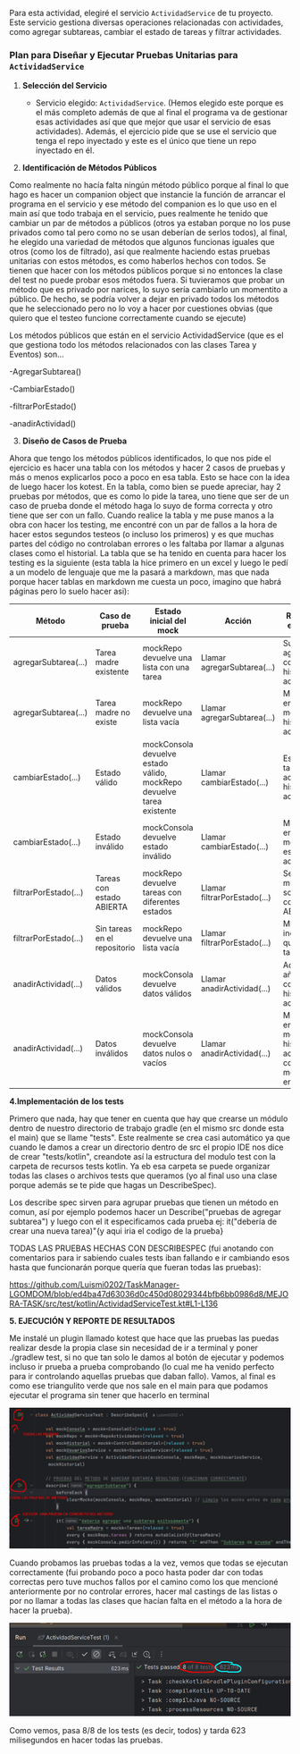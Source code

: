 Para esta actividad, elegiré el servicio `ActividadService` de tu proyecto. Este servicio gestiona diversas operaciones relacionadas con actividades, como agregar subtareas, cambiar el estado de tareas y filtrar actividades.

### Plan para Diseñar y Ejecutar Pruebas Unitarias para `ActividadService`

1. **Selección del Servicio**
   - Servicio elegido: `ActividadService`. (Hemos elegido este porque es el más completo además de que al final el programa va de gestionar esas actividades así que que mejor que usar el servicio de esas actividades). Además, el ejercicio pide que se use el servicio que tenga el repo inyectado y este es el único que tiene un repo inyectado en él.

2. **Identificación de Métodos Públicos**

Como realmente no hacía falta ningún método público porque al final lo que hago es hacer un companion object que instancie la función de arrancar el programa en el servicio y ese método del companion es lo que uso en el main así que todo trabaja en el servicio, pues realmente he tenido que cambiar un par de métodos a públicos (otros ya estaban porque no los puse privados como tal pero como no se usan deberían de serlos todos), al final, he elegido una variedad de métodos que algunos funcionas iguales que otros (como los de filtrado), así que realmente haciendo estas pruebas unitarias con estos métodos, es como haberlos hechos con todos. Se tienen que hacer con los métodos públicos porque si no entonces la clase del test no puede probar esos métodos fuera. Si tuvieramos que probar un método que es privado por narices, lo suyo sería cambiarlo un momentito a público. De hecho, se podría volver a dejar en privado todos los métodos que he seleccionado pero no lo voy a hacer por cuestiones obvias (que quiero que el testeo funcione correctamente cuando se ejecute)

Los métodos públicos que están en el servicio ActividadService (que es el que gestiona todo los métodos relacionados con las clases Tarea y Eventos) son...

-AgregarSubtarea()

-CambiarEstado()

-filtrarPorEstado()

-anadirActividad()

3. **Diseño de Casos de Prueba**

Ahora que tengo los métodos públicos identificados, lo que nos pide el ejercicio es hacer una tabla con los métodos y hacer 2 casos de pruebas y más o menos explicarlos poco a poco en esa tabla. Esto se hace con la idea de luego hacer los kotest. En la tabla, como bien se puede apreciar, hay 2 pruebas por métodos, que es como lo pide la tarea, uno tiene que ser de un caso de prueba donde el método haga lo suyo de forma correcta y otro tiene que ser con un fallo. Cuando realice la tabla y me puse manos a la obra con hacer los testing, me encontré con un par de fallos a la hora de hacer estos segundos testeos (o incluso los primeros) y es que muchas partes del código no controlaban errores o les faltaba por llamar a algunas clases como el historial. La tabla que se ha tenido en cuenta para hacer los testing es la siguiente (esta tabla la hice primero en un excel y luego le pedí a un modelo de lenguaje que me la pasará a markdown, mas que nada porque hacer tablas en markdown me cuesta un poco, imagino que habrá páginas pero lo suelo hacer asi):

| Método                   | Caso de prueba                                | Estado inicial del mock                                                                 | Acción                                  | Resultado esperado                                                               |
|--------------------------|-----------------------------------------------|---------------------------------------------------------------------------------------|-----------------------------------------|----------------------------------------------------------------------------------|
| agregarSubtarea(...)     | Tarea madre existente                         | mockRepo devuelve una lista con una tarea                                             | Llamar agregarSubtarea(...)             | Subtarea agregada con éxito, historial actualizado                               |
| agregarSubtarea(...)     | Tarea madre no existe                        | mockRepo devuelve una lista vacía                                                    | Llamar agregarSubtarea(...)             | Mensaje de error mostrado, historial no actualizado                              |
| cambiarEstado(...)       | Estado válido                                | mockConsola devuelve estado válido, mockRepo devuelve tarea existente                | Llamar cambiarEstado(...)               | Estado de tarea actualizado, historial actualizado                               |
| cambiarEstado(...)       | Estado inválido                              | mockConsola devuelve estado inválido                                                 | Llamar cambiarEstado(...)               | Mensaje de error mostrado, estado no actualizado                                 |
| filtrarPorEstado(...)    | Tareas con estado ABIERTA                    | mockRepo devuelve tareas con diferentes estados                                       | Llamar filtrarPorEstado(...)            | Se muestran solo tareas con estado ABIERTA                                       |
| filtrarPorEstado(...)    | Sin tareas en el repositorio                 | mockRepo devuelve una lista vacía                                                    | Llamar filtrarPorEstado(...)            | Mensaje indicando que no hay tareas                                              |
| anadirActividad(...)     | Datos válidos                                | mockConsola devuelve datos válidos                                                   | Llamar anadirActividad(...)             | Actividad añadida con éxito, historial actualizado                               |
| anadirActividad(...)     | Datos inválidos                              | mockConsola devuelve datos nulos o vacíos                                            | Llamar anadirActividad(...)             | Mensaje de error mostrado, historial actualizado con mensaje de error            |                                          |

**4.Implementación de los tests**

Primero que nada, hay que tener en cuenta que hay que crearse un módulo dentro de nuestro directorio de trabajo gradle (en el mismo src donde esta el main) que se llame "tests". Este realmente se crea casi automático ya que cuando le damos a crear un directorio dentro de src el propio IDE nos dice de crear "tests/kotlin", creandote así la estructura del modulo test con la carpeta de recursos tests kotlin. Ya eb esa carpeta se puede organizar todas las clases o archivos tests que queramos (yo al final uso una clase porque además se te pide que hagas un DescribeSpec).

Los describe spec sirven para agrupar pruebas que tienen un método en comun, así por ejemplo podemos hacer un Describe("pruebas de agregar subtarea") y luego con el it especificamos cada prueba ej: it("debería de crear una nueva tarea)"{y aqui iria el codigo de la prueba}

TODAS LAS PRUEBAS HECHAS CON DESCRIBESPEC (fui anotando con comentarios para ir sabiendo cuales tests iban fallando e ir cambiando esos hasta que funcionarán porque quería que fueran todas las pruebas):

https://github.com/Luismi0202/TaskManager-LGOMDOM/blob/ed4ba47d63036d0c450d08029344bfb6bb0986d8/MEJORA-TASK/src/test/kotlin/ActividadServiceTest.kt#L1-L136

**5. EJECUCIÓN Y REPORTE DE RESULTADOS**

Me instalé un plugin llamado kotest que hace que las pruebas las puedas realizar desde la propia clase sin necesidad de ir a terminal y poner ./gradlew test, si no que tan solo le damos al botón de ejecutar y podemos incluso ir prueba a prueba comprobando (lo cual me ha venido perfecto para ir controlando aquellas pruebas que daban fallo). Vamos, al final es como ese triangulito verde que nos sale en el main para que podamos ejecutar el programa sin tener que hacerlo en terminal

![Foto de lo que me refiero](https://github.com/Luismi0202/TaskManager-LGOMDOM/blob/pruebas-unitarias/img/KOTEST_clase.png)

Cuando probamos las pruebas todas a la vez, vemos que todas se ejecutan correctamente (fui probando poco a poco hasta poder dar con todas correctas pero tuve muchos fallos por el camino como los que mencioné anteriormente por no controlar errores, hacer mal castings de las listas o por no llamar a todas las clases que hacían falta en el método a la hora de hacer la prueba).

![Foto de las pruebas ejecutadas](https://github.com/Luismi0202/TaskManager-LGOMDOM/blob/pruebas-unitarias/img/KOTEST_EJECUTADOS.png)

Como vemos, pasa 8/8 de los tests (es decir, todos) y tarda 623 milisegundos en hacer todas las pruebas.
